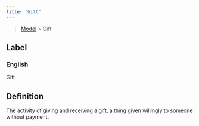 ```yaml
---
title: "Gift"
---
```


> [Model](./../) > Gift

## Label

### English
Gift


## Definition
The activity of giving and receiving a gift, a thing given willingly to someone without payment. 


    
